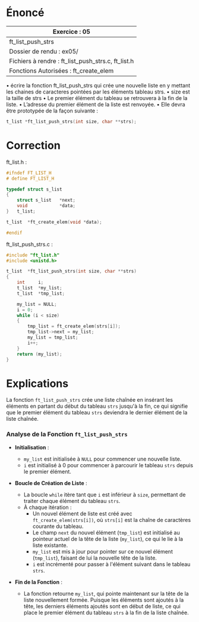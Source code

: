 # Énoncé

| Exercice : 05                                      |
| -------------------------------------------------- |
| ft_list_push_strs                                  |
| Dossier de rendu : ex05/                           |
| Fichiers à rendre : ft_list_push_strs.c, ft_list.h |
| Fonctions Autorisées : ft_create_elem              |
• écrire la fonction ft_list_push_strs qui crée une nouvelle liste en y mettant les
chaines de caracteres pointées par les éléments tableau strs.
• size est la taille de strs
• Le premier élément du tableau se retrouvera à la fin de la liste.
• L’adresse du premier élément de la liste est renvoyée.
• Elle devra être prototypée de la façon suivante :
```C
t_list *ft_list_push_strs(int size, char **strs);
```
# Correction
ft_list.h :
```C
#ifndef FT_LIST_H
# define FT_LIST_H

typedef struct s_list
{
	struct s_list	*next;
	void			*data;
}	t_list;

t_list	*ft_create_elem(void *data);

#endif
```

ft_list_push_strs.c :
```C
#include "ft_list.h"
#include <unistd.h>

t_list	*ft_list_push_strs(int size, char **strs)
{
	int		i;
	t_list	*my_list;
	t_list	*tmp_list;

	my_list = NULL;
	i = 0;
	while (i < size)
	{
		tmp_list = ft_create_elem(strs[i]);
		tmp_list->next = my_list;
		my_list = tmp_list;
		i++;
	}
	return (my_list);
}
```
# Explications

La fonction `ft_list_push_strs` crée une liste chaînée en insérant les éléments en partant du début du tableau `strs` jusqu'à la fin, ce qui signifie que le premier élément du tableau `strs` deviendra le dernier élément de la liste chaînée.

### Analyse de la Fonction `ft_list_push_strs`

- **Initialisation** :
  - `my_list` est initialisée à `NULL` pour commencer une nouvelle liste.
  - `i` est initialisé à 0 pour commencer à parcourir le tableau `strs` depuis le premier élément.

- **Boucle de Création de Liste** :
  - La boucle `while` itère tant que `i` est inférieur à `size`, permettant de traiter chaque élément du tableau `strs`.
  - À chaque itération :
    - Un nouvel élément de liste est créé avec `ft_create_elem(strs[i])`, où `strs[i]` est la chaîne de caractères courante du tableau.
    - Le champ `next` du nouvel élément (`tmp_list`) est initialisé au pointeur actuel de la tête de la liste (`my_list`), ce qui le lie à la liste existante.
    - `my_list` est mis à jour pour pointer sur ce nouvel élément (`tmp_list`), faisant de lui la nouvelle tête de la liste.
    - `i` est incrémenté pour passer à l'élément suivant dans le tableau `strs`.

- **Fin de la Fonction** :
  - La fonction retourne `my_list`, qui pointe maintenant sur la tête de la liste nouvellement formée. Puisque les éléments sont ajoutés à la tête, les derniers éléments ajoutés sont en début de liste, ce qui place le premier élément du tableau `strs` à la fin de la liste chaînée.
